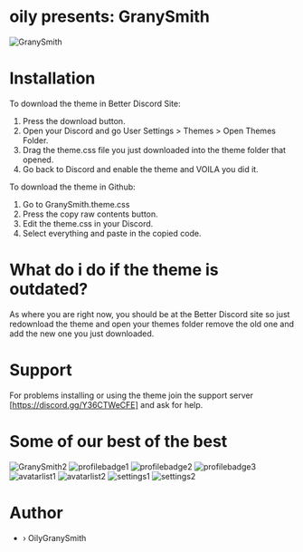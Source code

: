 # oily presents:   GranySmith
![GranySmith](https://i.imgur.com/xoXPX3s.png)

# Installation
To download the theme in Better Discord Site:
1. Press the download button.
2. Open your Discord and go User Settings > Themes > Open Themes Folder.
3. Drag the theme.css file you just downloaded into the theme folder that opened.
4. Go back to Discord and enable the theme and VOILA you did it.

To download the theme in Github:
1. Go to GranySmith.theme.css
2. Press the copy raw contents button.
3. Edit the theme.css in your Discord.
4. Select everything and paste in the copied code.

# What do i do if the theme is outdated?
As where you are right now, you should be at the Better Discord site so just redownload the theme and open your themes folder remove the old one and add the new one you just downloaded.

# Support
For problems installing or using the theme join the support server [https://discord.gg/Y36CTWeCFE] and ask for help.

# Some of our best of the best
![GranySmith2](https://i.imgur.com/IO1pb3q.png)
![profilebadge1](https://i.imgur.com/LOU6Jy0s.png)
![profilebadge2](https://i.imgur.com/qD5zELxs.png)
![profilebadge3](https://i.imgur.com/TMTr2Jus.png)
![avatarlist1](https://i.imgur.com/Gbb9uG0l.png)
![avatarlist2](https://i.imgur.com/EJT4DF3l.png)
![settings1](https://i.imgur.com/q937Rcn.png)
![settings2](https://i.imgur.com/1Mjcfmp.png)

# Author
- › OilyGranySmith
